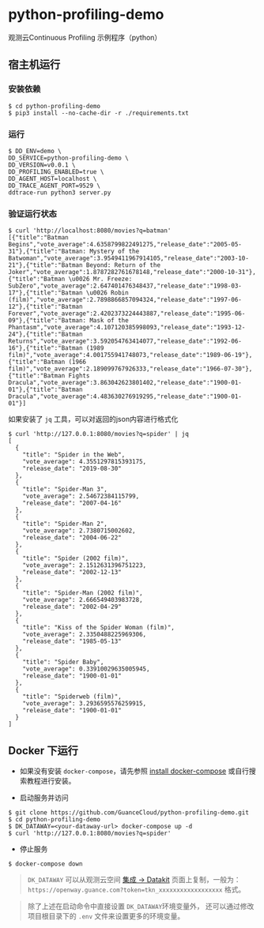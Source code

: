 # python-profiling-demo

观测云Continuous Profiling 示例程序（python）

## 宿主机运行

### 安装依赖

```shell
$ cd python-profiling-demo
$ pip3 install --no-cache-dir -r ./requirements.txt
```

### 运行

```shell
$ DD_ENV=demo \
DD_SERVICE=python-profiling-demo \
DD_VERSION=v0.0.1 \
DD_PROFILING_ENABLED=true \
DD_AGENT_HOST=localhost \
DD_TRACE_AGENT_PORT=9529 \
ddtrace-run python3 server.py
```

### 验证运行状态

```shell
$ curl 'http://localhost:8080/movies?q=batman'
[{"title":"Batman Begins","vote_average":4.6358799822491275,"release_date":"2005-05-31"},{"title":"Batman: Mystery of the Batwoman","vote_average":3.9549411967914105,"release_date":"2003-10-21"},{"title":"Batman Beyond: Return of the Joker","vote_average":1.8787282761678148,"release_date":"2000-10-31"},{"title":"Batman \u0026 Mr. Freeze: SubZero","vote_average":2.647401476348437,"release_date":"1998-03-17"},{"title":"Batman \u0026 Robin (film)","vote_average":2.7898866857094324,"release_date":"1997-06-12"},{"title":"Batman Forever","vote_average":2.4202373224443887,"release_date":"1995-06-09"},{"title":"Batman: Mask of the Phantasm","vote_average":4.107120385998093,"release_date":"1993-12-24"},{"title":"Batman Returns","vote_average":3.592054763414077,"release_date":"1992-06-16"},{"title":"Batman (1989 film)","vote_average":4.001755941748073,"release_date":"1989-06-19"},{"title":"Batman (1966 film)","vote_average":2.189099767926333,"release_date":"1966-07-30"},{"title":"Batman Fights Dracula","vote_average":3.863042623801402,"release_date":"1900-01-01"},{"title":"Batman Dracula","vote_average":4.483630276919295,"release_date":"1900-01-01"}]
```

如果安装了 `jq` 工具，可以对返回的json内容进行格式化

```shell
$ curl 'http://127.0.0.1:8080/movies?q=spider' | jq
[
  {
    "title": "Spider in the Web",
    "vote_average": 4.3551297815393175,
    "release_date": "2019-08-30"
  },
  {
    "title": "Spider-Man 3",
    "vote_average": 2.54672384115799,
    "release_date": "2007-04-16"
  },
  {
    "title": "Spider-Man 2",
    "vote_average": 2.7380715002602,
    "release_date": "2004-06-22"
  },
  {
    "title": "Spider (2002 film)",
    "vote_average": 2.1512631396751223,
    "release_date": "2002-12-13"
  },
  {
    "title": "Spider-Man (2002 film)",
    "vote_average": 2.666549403983728,
    "release_date": "2002-04-29"
  },
  {
    "title": "Kiss of the Spider Woman (film)",
    "vote_average": 2.3350488225969306,
    "release_date": "1985-05-13"
  },
  {
    "title": "Spider Baby",
    "vote_average": 0.33910029635005945,
    "release_date": "1900-01-01"
  },
  {
    "title": "Spiderweb (film)",
    "vote_average": 3.2936595576259915,
    "release_date": "1900-01-01"
  }
]
```

## Docker 下运行

- 如果没有安装 `docker-compose`，请先参照 [install docker-compose](https://docs.docker.com/compose/install/) 或自行搜索教程进行安装。

- 启动服务并访问

```shell
$ git clone https://github.com/GuanceCloud/python-profiling-demo.git
$ cd python-profiling-demo
$ DK_DATAWAY=<your-dataway-url> docker-compose up -d
$ curl 'http://127.0.0.1:8080/movies?q=spider'
```

- 停止服务

```shell
$ docker-compose down
```

> `DK_DATAWAY` 可以从观测云空间 [集成 -> Datakit](https://console.guance.com/integration/datakit) 页面上复制，一般为：
> `https://openway.guance.com?token=tkn_xxxxxxxxxxxxxxxxxx` 格式。

> 除了上述在启动命令中直接设置 `DK_DATAWAY`环境变量外， 还可以通过修改项目根目录下的 `.env` 文件来设置更多的环境变量。